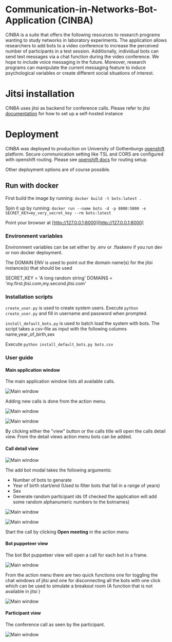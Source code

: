 # Communication-in-Networks-Bot-Application (CINBA)
CINBA is a suite that offers the following resources to research programs wanting to study networks in laboratory experiments.
The application allows researchers to add bots to a video conference to increase the perceived number of participants in a test session. Additionally, individual bots can send text messages via a chat function during the video conference. 
We hope to include voice messaging in the future. Moreover, research programs can manipulate the current messaging feature to induce psychological variables or create different social situations of interest.

# Jitsi installation
CINBA uses jitsi as backend for conference calls. Please refer to jitsi [documentation](https://jitsi.github.io/handbook/docs/devops-guide/) for how to set up a self-hosted instance 


# Deployment
CINBA was deployed to production on University of Gothenburgs 
[openshift](https://www.redhat.com/en/technologies/cloud-computing/openshift)
platform. Secure communication setting like TSL and CORS are configured with openshift routing. Please see 
[openshift docs](https://docs.openshift.com/container-platform/4.1/networking/routes/secured-routes.html) for routing 
setup. 

Other deployment options are of course possible.


## Run with docker

First build the image by running: 
`docker build -t bots:latest .`

Spin it up by running: 
`docker run --name bots -d -p 8000:5000 -e SECRET_KEY=my_very_secret_key --rm bots:latest`

Point your browser at [http://127.0.0.1:8000](http://127.0.0.1:8000)

### Environment variables 
Environment variables can be set either by .env or .flaskenv if you run dev or non docker deployment. 

The DOMAIN ENV is used to point out the domain name(s) for the jitsi instance(s) that should be used
 
SECRET_KEY = 'A long random string'
DOMAINS = 'my.first.jtisi.com,my.second.jitsi.com'

### Installation scripts 
`create_user.py` is used to create system users.
Execute `python create_user.py` and fill in username and password when prompted. 

`install_default_bots.py` is used to batch load the system with bots. The script takes a csv-file as input with the following columns
name,year_of_birth,sex 

Execute `python install_default_bots.py bots.csv`
 
### User guide 

#### Main application window 
The main application window lists all available calls.
 
![Main window](/screenshots/main.png)

Adding new calls is done from the action menu.

![Main window](/screenshots/add_call.png)

![Main window](/screenshots/add_chat_modal.png)

By clicking either the "view" button or the calls title will open the calls detail view. 
From the detail views action menu bots can be added. 

#### Call detail view

![Main window](/screenshots/detail_action.png)

The add bot modal takes the following arguments:
* Number of bots to genarate
* Year of birth start/end (Used to filter bots that fall in a range of years)
* Sex
* Generate random participant ids (If checked the application will add some random alphanumeric numbers to the botnames)

![Main window](/screenshots/random_bot_modal.png)


![Main window](/screenshots/detail.png)

Start the call by clicking **Open meeting** in the action menu

#### Bot puppeteer view
The bot Bot puppeteer view will open a call for each bot in a frame. 

![Main window](/screenshots/bots_run.png)

From the action menu there are two quick functions one for toggling the chat windows of jitsi and one for disconnecting 
all the bots with one click which can be used to simulate a breakout room (A function that is not available in jitsi )

![Main window](/screenshots/bots_run_action.png)

#### Participant view 

The conference call as seen by the participant.

![Main window](/screenshots/participant_view.png)

